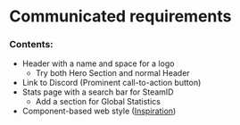 # Communicated requirements

### Contents:

- Header with a name and space for a logo
    - Try both Hero Section and normal Header
- Link to Discord (Prominent call-to-action button)
- Stats page with a search bar for SteamID
    - Add a section for Global Statistics
- Component-based web style ([Inspiration](https://dribbble.com/shots/23890957-Gaming-Community-Platform))
